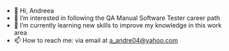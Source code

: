 - 👋 Hi, Andreea
- 👀 I’m interested in following the QA Manual Software Tester career path
- 🌱 I’m currently learning new skills to improve my knowledge in this work area
- 📫 How to reach me: via email at a_andre04@yahoo.com

<!---
anndrre04/anndrre04 is a ✨ special ✨ repository because its `README.md` (this file) appears on your GitHub profile.
You can click the Preview link to take a look at your changes.
--->
